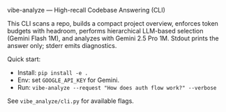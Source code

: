 vibe-analyze — High-recall Codebase Answering (CLI)

This CLI scans a repo, builds a compact project overview, enforces token budgets with headroom, performs hierarchical LLM-based selection (Gemini Flash 1M), and analyzes with Gemini 2.5 Pro 1M. Stdout prints the answer only; stderr emits diagnostics.

Quick start:
- Install: `pip install -e .`
- Env: set `GOOGLE_API_KEY` for Gemini.
- Run: `vibe-analyze --request "How does auth flow work?" --verbose`

See `vibe_analyze/cli.py` for available flags.

